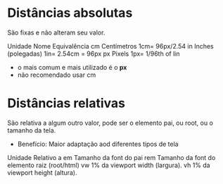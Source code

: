 # Distâncias absolutas <lenght>

São fixas e não alteram seu valor.

Unidade     Nome                    Equivalência
cm          Centímetros             1cm= 96px/2.54
in          Inches (polegadas)      1in= 2.54cm = 96px
px          Pixels                  1px= 1/96th of lin


* o mais comum e mais utilizado é o **px**
* não recomendado usar cm

# Distâncias relativas

São relativa a algum outro valor, pode ser o elemento  pai, ou root, ou o tamanho da tela.

* Benefício: Maior adaptação aod diferentes tipos de tela

Unidade     Relativo a
em          Tamanho da font do pai
rem         Tamanho da font do elemento raiz (root/html)
vw          1% da viewport width (largura).
vh          1% da viewport height (altura).